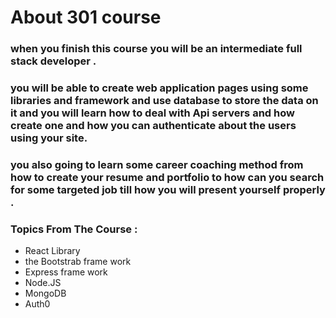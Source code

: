 # About 301 course 

 ### when you finish this course you will be an intermediate full stack developer .

 ### you will be able to create web application pages using some libraries and framework and use database to store the data on it and you will learn how to deal with Api servers and how create one and how you can authenticate about the users using your site.

 ### you also going to learn some career coaching method from how to create your resume and portfolio to how can you search for some targeted job till how you will present yourself properly .


 ### Topics From The Course :
  * React Library
  * the Bootstrab frame work
  * Express frame work
  * Node.JS
  * MongoDB
  * Auth0

  

